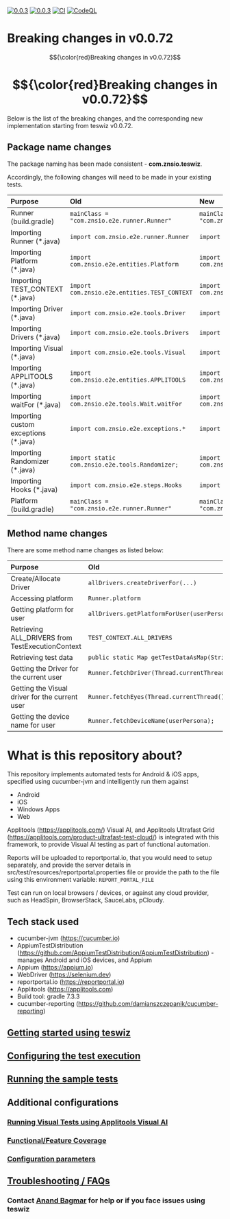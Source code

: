 [![0.0.3](https://jitpack.io/v/znsio/teswiz.svg)](https://jitpack.io/#znsio/teswiz)
[![0.0.3](https://jitci.com/gh/znsio/teswiz/svg)](https://jitci.com/gh/znsio/teswiz)
[![CI](https://github.com/znsio/teswiz/actions/workflows/CI.yml/badge.svg)](https://github.com/znsio/teswiz/actions/workflows/CI.yml)
[![CodeQL](https://github.com/znsio/teswiz/actions/workflows/codeql-analysis.yml/badge.svg)](https://github.com/znsio/teswiz/actions/workflows/codeql-analysis.yml)

# Breaking changes in v0.0.72

$${\color{red}Breaking changes in v0.0.72}$$ 

# $${\color{red}Breaking changes in v0.0.72}$$ 

Below is the list of the breaking changes, and the corresponding new implementation starting from teswiz v0.0.72.

## Package name changes

The package naming has been made consistent - **com.znsio.teswiz**.

Accordingly, the following changes will need to be made in your existing tests.

| Purpose                              | Old                                             | New                                                |
|:-------------------------------------|:------------------------------------------------|:---------------------------------------------------|
| Runner (build.gradle)                | `mainClass = "com.znsio.e2e.runner.Runner"`     | `mainClass = "com.znsio.teswiz.runner.Runner"`     |
| Importing Runner (*.java)            | `import com.znsio.e2e.runner.Runner`            | `import com.znsio.teswiz.runner.Runner`            |
| Importing Platform (*.java)          | `import com.znsio.e2e.entities.Platform`        | `import com.znsio.teswiz.entities.Platform`        |
| Importing TEST_CONTEXT (*.java)      | `import com.znsio.e2e.entities.TEST_CONTEXT`    | `import com.znsio.teswiz.entities.TEST_CONTEXT`    |
| Importing Driver (*.java)            | `import com.znsio.e2e.tools.Driver`             | `import com.znsio.teswiz.runner.Driver`            |
| Importing Drivers (*.java)           | `import com.znsio.e2e.tools.Drivers`            | `import com.znsio.teswiz.runner.Drivers`           |
| Importing Visual (*.java)            | `import com.znsio.e2e.tools.Visual`             | `import com.znsio.teswiz.runner.Visual`            |
| Importing APPLITOOLS (*.java)        | `import com.znsio.e2e.entities.APPLITOOLS`      | `import com.znsio.teswiz.entities.APPLITOOLS`      |
| Importing waitFor (*.java)           | `import com.znsio.e2e.tools.Wait.waitFor`       | `import com.znsio.teswiz.tools.Wait.waitFor`       |
| Importing custom exceptions (*.java) | `import com.znsio.e2e.exceptions.*`             | `import com.znsio.teswiz.exceptions.*`             |
| Importing Randomizer (*.java)        | `import static com.znsio.e2e.tools.Randomizer;` | `import static com.znsio.teswiz.tools.Randomizer;` |
| Importing Hooks (*.java)             | `import com.znsio.e2e.steps.Hooks`              | `import com.znsio.teswiz.steps.Hooks`              |
| Platform (build.gradle)              | `mainClass = "com.znsio.e2e.runner.Runner"`     | `mainClass = "com.znsio.teswiz.runner.Runner"`     |

## Method name changes

There are some method name changes as listed below:

| Purpose                                          | Old                                                   | New                                                                          |
|:-------------------------------------------------|:------------------------------------------------------|:-----------------------------------------------------------------------------|
| Create/Allocate Driver                           | `allDrivers.createDriverFor(...)`                     | **`Drivers.createDriverFor(...)`**                                           |
| Accessing platform                               | `Runner.platform`                                     | **`Runner.getPlatform()`**                                                   |
| Getting platform for user                        | `allDrivers.getPlatformForUser(userPersona)`          | **`Runner.getPlatformForUser(userPersona)`**                                 |
| Retrieving ALL_DRIVERS from TestExecutionContext | `TEST_CONTEXT.ALL_DRIVERS`                            | ** Not required **                                                           |
| Retrieving test data                             | `public static Map getTestDataAsMap(String key)`      | **`public static Map<String, Object> getTestDataAsMap(String key)`**         |
| Getting the Driver for the current user          | `Runner.fetchDriver(Thread.currentThread().getId());` | **`Drivers.getDriverForCurrentUser(Thread.currentThread().getId());`**       | 
| Getting the Visual driver for the current user   | `Runner.fetchEyes(Thread.currentThread().getId());`   | **`Drivers.getVisualDriverForCurrentUser(Thread.currentThread().getId());`** |
| Getting the device name for user                 | `Runner.fetchDeviceName(userPersona);`                | **`Drivers.getNameOfDeviceUsedByUser(userPersona);`**                        |

[//]: # (```mermaid)

[//]: # (flowchart TD)

[//]: # (  id1[allDrivers.createDriverFor&#40;...&#41;]--has changed to---id2&#40;[Drivers.createDriverFor&#40;...&#41;]&#41;)

[//]: # (  style id1 fill:#f9f)

[//]: # (  style id2 fill:#bbf)

[//]: # (```)

[//]: # ()

[//]: # (```mermaid)

[//]: # (flowchart LR)

[//]: # (  [Runner.platform]--is now changed to---id2&#40;Runner.getPlatform&#40;&#41;&#41;;)

[//]: # (  style id1 fill:#f9f)

[//]: # (  style id2 fill:#bbf)

[//]: # (```)

[//]: # (```mermaid)

[//]: # (flowchart LR;)

[//]: # (  [Runner.platform] -->|is now changed to| [Runner.getPlatform&#40;&#41;])

[//]: # (  style id1 fill:#f9f)

[//]: # (  style id2 fill:#bbf)

[//]: # (```)

# What is this repository about?

This repository implements automated tests for Android & iOS apps, specified using cucumber-jvm and intelligently run
them against

* Android
* iOS
* Windows Apps
* Web

Applitools (https://applitools.com/) Visual AI, and Applitools Ultrafast Grid (https://applitools.com/product-ultrafast-test-cloud/) is integrated with this framework, to provide
Visual AI testing as part of functional automation.

Reports will be uploaded to reportportal.io, that you would need to setup separately, and provide the server details in
src/test/resources/reportportal.properties file or provide the path to the file using this environment
variable: `REPORT_PORTAL_FILE`

Test can run on local browsers / devices, or against any cloud provider, such as HeadSpin, BrowserStack, SauceLabs, pCloudy.

## Tech stack used

* cucumber-jvm (https://cucumber.io)
* AppiumTestDistribution (https://github.com/AppiumTestDistribution/AppiumTestDistribution) -manages Android and iOS
  devices, and Appium
* Appium (https://appium.io)
* WebDriver (https://selenium.dev)
* reportportal.io (https://reportportal.io)
* Applitools (https://applitools.com)
* Build tool: gradle 7.3.3
* cucumber-reporting (https://github.com/damianszczepanik/cucumber-reporting)

## [Getting started using teswiz](docs/GettingStartedUsingTeswiz-README.md)

## [Configuring the test execution](docs/ConfiguringTestExecution-README.md)

## [Running the sample tests](docs/SampleTests-README.md)

## Additional configurations

### [Running Visual Tests using Applitools Visual AI](docs/RunningVisualTests-README.md)

### [Functional/Feature Coverage](docs/FeatureCoverage-README.md)

### [Configuration parameters](docs/ConfigurationParameters-README.md)

## [Troubleshooting / FAQs](docs/FAQs-README.md)

### Contact [Anand Bagmar](https://twitter.com/BagmarAnand) for help or if you face issues using teswiz